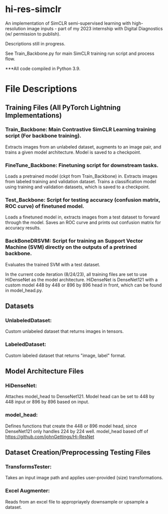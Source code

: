 # hi-res-simclr
An implementation of SimCLR semi-supervised learning with high-resolution image inputs - part of my 2023 internship with Digital Diagnostics (w/ permission to publish).


Descriptions still in progress.

See Train_Backbone.py for main SimCLR training run script and process flow.



***All code compiled in Python 3.9.

# File Descriptions

## Training Files (All PyTorch Lightning Implementations)

### Train_Backbone: Main Contrastive SimCLR Learning training script (For backbone training).
Extracts images from an unlabeled dataset, augments to an image pair, and trains a given model architecture. Model is saved to a checkpoint.

### FineTune_Backbone: Finetuning script for downstream tasks.
Loads a pretrained model (ckpt from Train_Backbone) in. Extracts images from labeled training and validation dataset. 
Trains a classification model using training and validation datasets, which is saved to a checkpoint. 

### Test_Backbone: Script for testing accuracy (confusion matrix, ROC curve) of finetuned model.
Loads a finetuned model in, extracts images from a test dataset to forward through the model. Saves an ROC curve and prints out confusion matrix for accuracy results.

### BackBoneDRSVM: Script for training an Support Vector Machine (SVM) directly on the outputs of a pretrined backbone.
Evaluates the trained SVM with a test dataset.

In the current code iteration (8/24/23), all training files are set to use HiDenseNet as the model architecture.
HiDenseNet is DenseNet121 with a custom model 448 by 448 or 896 by 896 head in front, which can be found in model_head.py.

## Datasets

### UnlabeledDataset: 
Custom unlabeled dataset that returns images in tensors. 

### LabeledDataset: 
Custom labeled dataset that returns "image, label" format.


## Model Architecture Files


### HiDenseNet: 
Attaches model_head to DenseNet121. Model head can be set to 448 by 448 input or 896 by 896 based on input.

### model_head: 
Defines functions that create the 448 or 896 model head, since DenseNet121 only handles 224 by 224 well.
model_head based off of https://github.com/johnGettings/Hi-ResNet

## Dataset Creation/Preprocessing Testing Files

### TransformsTester: 
Takes an input image path and applies user-provided (size) transformations.  
### Excel Augmenter: 
Reads from an excel file to appropriayely downsample or upsample a dataset.
